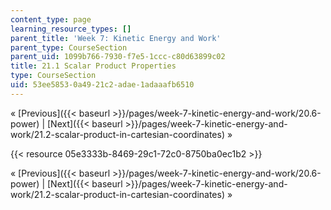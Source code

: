 ```yaml
---
content_type: page
learning_resource_types: []
parent_title: 'Week 7: Kinetic Energy and Work'
parent_type: CourseSection
parent_uid: 1099b766-7930-f7e5-1ccc-c80d63899c02
title: 21.1 Scalar Product Properties
type: CourseSection
uid: 53ee5853-0a49-21c2-adae-1adaaafb6510
---
```


« [Previous]({{< baseurl >}}/pages/week-7-kinetic-energy-and-work/20.6-power) | [Next]({{< baseurl >}}/pages/week-7-kinetic-energy-and-work/21.2-scalar-product-in-cartesian-coordinates) »

{{< resource 05e3333b-8469-29c1-72c0-8750ba0ec1b2 >}}

« [Previous]({{< baseurl >}}/pages/week-7-kinetic-energy-and-work/20.6-power) | [Next]({{< baseurl >}}/pages/week-7-kinetic-energy-and-work/21.2-scalar-product-in-cartesian-coordinates) »
